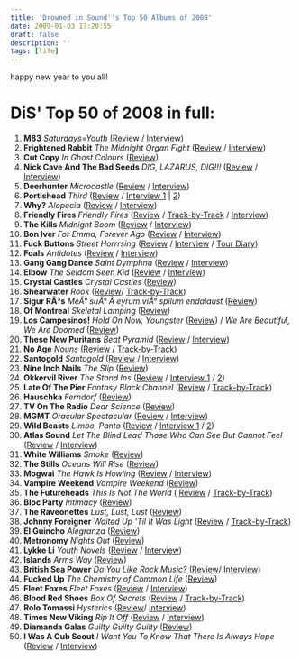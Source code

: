 ```yaml
---
title: 'Drowned in Sound''s Top 50 Albums of 2008'
date: 2009-01-03 17:20:55
draft: false
description: ''
tags: [life]
---
```


happy new year to you all!

DiS' Top 50 of 2008 in full:
============================

1.  **M83** _Saturdays=Youth_ ([Review](http://drownedinsound.com/releases/13092/reviews/3201145) / [Interview](http://drownedinsound.com/in_depth/3171771))
2.  **Frightened Rabbit** _The Midnight Organ Fight_ ([Review](http://www.drownedinsound.com/releases/13186/reviews/3158449) / [Interview](http://www.drownedinsound.com/in_depth/2698041))
3.  **Cut Copy** _In Ghost Colours_ ([Review](http://www.drownedinsound.com/releases/13031/reviews/3241579))
4.  **Nick Cave And The Bad Seeds** _DIG, LAZARUS, DIG!!!_ ([Review](http://www.drownedinsound.com/releases/13037/reviews/3040664) / [Interview](http://www.drownedinsound.com/in_depth/3011806))
5.  **Deerhunter** _Microcastle_ ([Review](http://www.drownedinsound.com/releases/13649/reviews/3880869) / [Interview](http://www.drownedinsound.com/in_depth/3766427?relevant))
6.  **Portishead** _Third_ ([Review](http://www.drownedinsound.com/releases/13067/reviews/3158523) / [Interview 1](http://www.drownedinsound.com/in_depth/3115790) | [2](http://www.drownedinsound.com/in_depth/3119693))
7.  **Why?** _Alopecia_ ([Review](http://drownedinsound.com/releases/12968/reviews/3017704) / [Interview](http://drownedinsound.com/in_depth/2913866))
8.  **Friendly Fires** _Friendly Fires_ ([Review](http://drownedinsound.com/releases/13647/reviews/3867751) / [Track-by-Track](http://drownedinsound.com/in_depth/3991661) / [Interview](http://drownedinsound.com/in_depth/2687453))
9.  **The Kills** _Midnight Boom_ ([Review](http://www.drownedinsound.com/releases/12971/reviews/3023264) / [Interview](http://drownedinsound.com/in_depth/3044344))
10.  **Bon Iver** _For Emma, Forever Ago_ ([Review](http://www.drownedinsound.com/releases/12963/reviews/3167685) / [Interview](http://www.drownedinsound.com/in_depth/3254968))
11.  **Fuck Buttons** _Street Horrrsing_ ([Review](http://www.drownedinsound.com/releases/12725/reviews/3029557) / [Interview](http://www.drownedinsound.com/in_depth/2025281) / [Tour Diary](http://www.drownedinsound.com/in_depth/3010921))
12.  **Foals** _Antidotes_ ([Review](http://www.drownedinsound.com/releases/12499/reviews/2935750) / [Interview](http://www.drownedinsound.com/in_depth/3903204))
13.  **Gang Gang Dance** _Saint Dymphna_ ([Review](http://www.drownedinsound.com/releases/13802/reviews/4135932) / [Interview](http://www.drownedinsound.com/in_depth/4135482))
14.  **Elbow** _The Seldom Seen Kid_ ([Review](http://www.drownedinsound.com/releases/12949/reviews/3020189) / [Interview](http://www.drownedinsound.com/in_depth/3418851))
15.  **Crystal Castles** _Crystal Castles_ ([Review](http://www.drownedinsound.com/releases/12987/reviews/3219702))
16.  **Shearwater** _Rook_ ([Review](http://www.drownedinsound.com/releases/13248/reviews/3443607)/ [Track-by-Track](http://www.drownedinsound.com/in_depth/4135796))
17.  **Sigur RÃ³s** _MeÃ° suÃ° Ã­ eyrum viÃ° spilum endalaust_ ([Review](http://www.drownedinsound.com/releases/13448/reviews/3470340))
18.  **Of Montreal** _Skeletal Lamping_ ([Review](http://www.drownedinsound.com/releases/13695/reviews/4069659))
19.  **Los Campesinos!** _Hold On Now, Youngster_ ([Review](http://www.drownedinsound.com/releases/12600/reviews/2945463)) / _We Are Beautiful, We Are Doomed_ ([Review](http://www.drownedinsound.com/releases/13642/reviews/4135432))
20.  **These New Puritans** _Beat Pyramid_ ([Review](http://www.drownedinsound.com/releases/12383/reviews/2834483) / [Interview](http://www.drownedinsound.com/in_depth/2796680))
21.  **No Age** _Nouns_ ([Review](http://www.drownedinsound.com/releases/13262/reviews/3217155) / [Track-by-Track](http://www.drownedinsound.com/in_depth/3223222))
22.  **Santogold** _Santogold_ ([Review](http://www.drownedinsound.com/releases/13223/reviews/3276552) / [Interview](http://www.drownedinsound.com/in_depth/2591761))
23.  **Nine Inch Nails** _The Slip_ ([Review](http://www.drownedinsound.com/releases/13427/reviews/3372026))
24.  **Okkervil River** _The Stand Ins_ ([Review](http://www.drownedinsound.com/releases/13716/reviews/4135148) / [Interview 1](http://www.drownedinsound.com/in_depth/4135766) / [2](http://www.drownedinsound.com/in_depth/4135767))
25.  **Late Of The Pier** _Fantasy Black Channel_ ([Review](http://www.drownedinsound.com/releases/13581/reviews/3727733) / [Track-by-Track](http://www.drownedinsound.com/in_depth/3976584))
26.  **Hauschka** _Ferndorf_ ([Review](http://www.drownedinsound.com/releases/13690/reviews/4063550))
27.  **TV On The Radio** _Dear Science_ ([Review](http://www.drownedinsound.com/releases/13689/reviews/4058958))
28.  **MGMT** _Oracular Spectacular_ ([Review](http://www.drownedinsound.com/releases/12592/reviews/3030200) / [Interview](http://www.drownedinsound.com/in_depth/3016339))
29.  **Wild Beasts** _Limbo, Panto_ ([Review](http://www.drownedinsound.com/releases/13405/reviews/3393572) / [Interview 1](http://www.drownedinsound.com/in_depth/3344750) / [2](http://www.drownedinsound.com/in_depth/1710512))
30.  **Atlas Sound** _Let The Blind Lead Those Who Can See But Cannot Feel_ ([Review](http://www.drownedinsound.com/releases/12874/reviews/2942762) / [Interview](http://www.drownedinsound.com/in_depth/2898133))
31.  **White Williams** _Smoke_ ([Review](http://www.drownedinsound.com/releases/13123/reviews/3255465))
32.  **The Stills** _Oceans Will Rise_ ([Review](http://www.drownedinsound.com/news/3406580))
33.  **Mogwai** _The Hawk Is Howling_ ([Review](http://www.drownedinsound.com/releases/13679/reviews/4059921) / [Interview](http://www.drownedinsound.com/in_depth/2302848))
34.  **Vampire Weekend** _Vampire Weekend_ ([Review](http://www.drownedinsound.com/releases/12603/reviews/2858648))
35.  **The Futureheads** _This Is Not The World_ ( [Review](http://www.drownedinsound.com/releases/13366/reviews/3313063) / [Track-by-Track](http://www.drownedinsound.com/in_depth/3354495))
36.  **Bloc Party** _Intimacy_ ([Review](http://www.drownedinsound.com/releases/13650/reviews/3899494))
37.  **The Raveonettes** _Lust, Lust, Lust_ ([Review](http://www.drownedinsound.com/releases/11823/reviews/2643368))
38.  **Johnny Foreigner** _Waited Up 'Til It Was Light_ ([Review](http://www.drownedinsound.com/releases/13365/reviews/3379394) / [Track-by-Track](http://www.drownedinsound.com/in_depth/3284105))
39.  **El Guincho** _Alegranza_ ([Review](http://www.drownedinsound.com/releases/12721/reviews/2876293))
40.  **Metronomy** _Nights Out_ ([Review](http://www.drownedinsound.com/releases/13662/reviews/4018215))
41.  **Lykke Li** _Youth Novels_ ([Review](http://www.drownedinsound.com/releases/13298/reviews/3421034) / [Interview](http://www.drownedinsound.com/in_depth/3197736))
42.  **Islands** _Arms Way_ ([Review](hhttp://www.drownedinsound.com/releases/13220/reviews/3193814))
43.  **British Sea Power** _Do You Like Rock Music?_ ([Review](http://www.drownedinsound.com/releases/11798/reviews/2779447)/ [Interview](http://www.drownedinsound.com/in_depth/2785923))
44.  **Fucked Up** _The Chemistry of Common Life_ ([Review](http://www.drownedinsound.com/releases/13768/reviews/4135678))
45.  **Fleet Foxes** _Fleet Foxes_ ([Review](http://www.drownedinsound.com/releases/13436/reviews/3487791) / [Interview](http://www.drownedinsound.com/in_depth/3442778))
46.  **Blood Red Shoes** _Box Of Secrets_ ([Review](http://www.drownedinsound.com/releases/13045/reviews/3180535) / [Track-by-Track](http://www.drownedinsound.com/in_depth/3146040))
47.  **Rolo Tomassi** _Hysterics_ ([Review](http://www.drownedinsound.com/releases/13508/reviews/4129099)/ [Interview](http://www.drownedinsound.com/in_depth/3874559))
48.  **Times New Viking** _Rip It Off_ ([Review](http://www.drownedinsound.com/releases/12814) / [Interview](http://www.drownedinsound.com/in_depth/3410028))
49.  **Diamanda Galas** _Guilty Guilty Guilty_ ([Review](http://www.drownedinsound.com/releases/13112/reviews/3252064))
50.  **I Was A Cub Scout** _I Want You To Know That There Is Always Hope_ ([Review](http://www.drownedinsound.com/releases/12627/reviews/2898847) / [Interview](http://www.drownedinsound.com/in_depth/2888231))